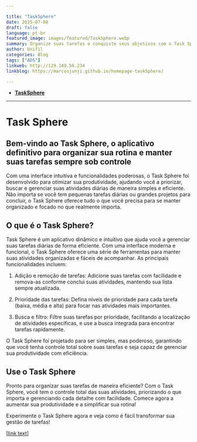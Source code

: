 ```yaml
---

title: "TaskSphere" 
date: 2025-07-08
draft: false 
language: pt-br 
featured_image: images/featured/TaskSphere.webp
summary: Organize suas tarefas e conquiste seus objetivos com o Task Sphere! 🎯✨ Simplifique seu dia a dia com uma interface prática e eficiente. Crie listas, defina prioridades e acompanhe seu progresso de maneira intuitiva. Baixe agora e transforme sua produtividade!
author: Unifil 
categories: Blog 
tags: ["ADS"] 
linkweb: http://129.148.56.234 
linkblog: https://marcosjunji.github.io/homepage-taskSphere/ 

---
```


- [**TaskSphere**](http://129.148.56.234) 


---
# Task Sphere    

## Bem-vindo ao Task Sphere, o aplicativo definitivo para organizar sua rotina e manter suas tarefas sempre sob controle

Com uma interface intuitiva e funcionalidades poderosas, o Task Sphere foi desenvolvido para otimizar sua produtividade, ajudando você a priorizar, buscar e gerenciar suas atividades diárias de maneira simples e eficiente. Não importa se você tem pequenas tarefas diárias ou grandes projetos para concluir, o Task Sphere oferece tudo o que você precisa para se manter organizado e focado no que realmente importa.

## O que é o Task Sphere?

Task Sphere é um aplicativo dinâmico e intuitivo que ajuda você a gerenciar suas tarefas diárias de forma eficiente. Com uma interface moderna e funcional, o Task Sphere oferece uma série de ferramentas para manter suas atividades organizadas e fáceis de acompanhar. As principais funcionalidades incluem:

1. Adição e remoção de tarefas: Adicione suas tarefas com facilidade e remova-as conforme conclui suas atividades, mantendo sua lista sempre atualizada.

2. Prioridade das tarefas: Defina níveis de prioridade para cada tarefa (baixa, média e alta) para focar nas atividades mais importantes.

3. Busca e filtro: Filtre suas tarefas por prioridade, facilitando a localização de atividades específicas, e use a busca integrada para encontrar tarefas rapidamente.

O Task Sphere foi projetado para ser simples, mas poderoso, garantindo que você tenha controle total sobre suas tarefas e seja capaz de gerenciar sua produtividade com eficiência.

## Use o Task Sphere

Pronto para organizar suas tarefas de maneira eficiente? Com o Task Sphere, você tem o controle total das suas atividades, priorizando o que importa e gerenciando cada detalhe com facilidade. Comece agora a aumentar sua produtividade e a simplificar sua rotina!

Experimente o Task Sphere agora e veja como é fácil transformar sua gestão de tarefas!

[[link text](https://marcosjunji.github.io/TaskSphere/)] 